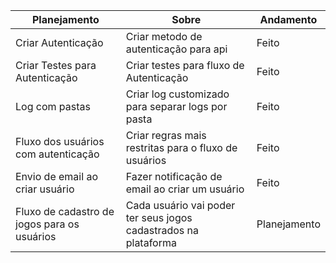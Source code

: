 | Planejamento                                | Sobre                                                           | Andamento    |
|---------------------------------------------|-----------------------------------------------------------------|--------------|
| Criar Autenticação                          | Criar metodo de autenticação para api                           | Feito        | 
| Criar Testes para Autenticação              | Criar testes para fluxo de Autenticação                         | Feito        | 
| Log com pastas                              | Criar log customizado para separar logs por pasta               | Feito        |
| Fluxo dos usuários com autenticação         | Criar regras mais restritas para o fluxo de usuários            | Feito        |
| Envio de email ao criar usuário             | Fazer notificação de email ao criar um usuário                  | Feito        | 
| Fluxo de cadastro de jogos para os usuários | Cada usuário vai poder ter seus jogos cadastrados na plataforma | Planejamento |
